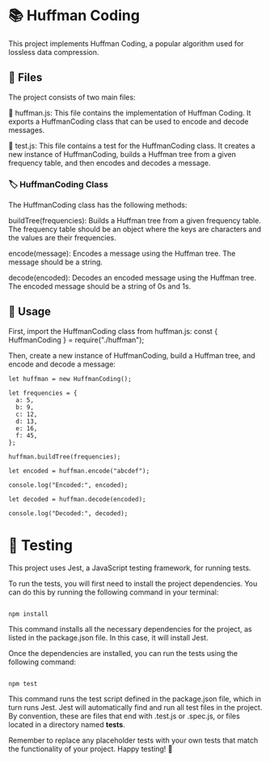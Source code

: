 # 📚 Huffman Coding
This project implements Huffman Coding, a popular algorithm used for lossless data compression.

## 📁 Files
The project consists of two main files:

📄 huffman.js: This file contains the implementation of Huffman Coding. It exports a HuffmanCoding class that can be used to encode and decode messages.

📄 test.js: This file contains a test for the HuffmanCoding class. It creates a new instance of HuffmanCoding, builds a Huffman tree from a given frequency table, and then encodes and decodes a message.

### 🏷️ HuffmanCoding Class
The HuffmanCoding class has the following methods:

buildTree(frequencies): Builds a Huffman tree from a given frequency table. The frequency table should be an object where the keys are characters and the values are their frequencies.

encode(message): Encodes a message using the Huffman tree. The message should be a string.

decode(encoded): Decodes an encoded message using the Huffman tree. The encoded message should be a string of 0s and 1s.

##  🚀 Usage
First, import the HuffmanCoding class from huffman.js:
const { HuffmanCoding } = require("./huffman");

Then, create a new instance of HuffmanCoding, build a Huffman tree, and encode and decode a message:
```
let huffman = new HuffmanCoding();

let frequencies = {
  a: 5,
  b: 9,
  c: 12,
  d: 13,
  e: 16,
  f: 45,
};

huffman.buildTree(frequencies);

let encoded = huffman.encode("abcdef");

console.log("Encoded:", encoded);

let decoded = huffman.decode(encoded);

console.log("Decoded:", decoded);
```


# 🧪 Testing
This project uses Jest, a JavaScript testing framework, for running tests.

To run the tests, you will first need to install the project dependencies. You can do this by running the following command in your terminal:
```

npm install

```
This command installs all the necessary dependencies for the project, as listed in the package.json file. In this case, it will install Jest.

Once the dependencies are installed, you can run the tests using the following command:
```

npm test
```

This command runs the test script defined in the package.json file, which in turn runs Jest. Jest will automatically find and run all test files in the project. By convention, these are files that end with .test.js or .spec.js, or files located in a directory named __tests__.

Remember to replace any placeholder tests with your own tests that match the functionality of your project. Happy testing! 🎉
